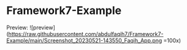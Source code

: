 # Framework7-Example
Preview:
![preview](https://raw.githubusercontent.com/abdulfaqih7/Framework7-Example/main/Screenshot_20230521-143550_Faqih_App.png =100x)
